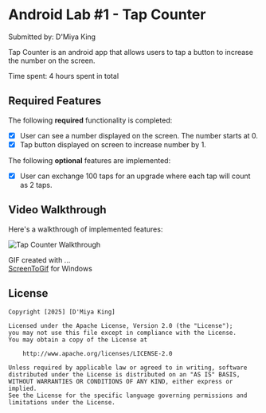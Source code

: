 # Android Lab #1 - Tap Counter

Submitted by: D'Miya King

Tap Counter is an android app that allows users to tap a button to increase the number on the screen.

Time spent: 4 hours spent in total

## Required Features

The following **required** functionality is completed:

* [x] User can see a number displayed on the screen. The number starts at 0.
* [x] Tap button displayed on screen to increase number by 1.

The following **optional** features are implemented:

* [x] User can exchange 100 taps for an upgrade where each tap will count as 2 taps.
      
## Video Walkthrough

Here's a walkthrough of implemented features:

<img src='https://i.imgur.com/RuwJi22.gif' title='Tap Counter Walkthrough' width='' alt='Tap Counter Walkthrough' />


GIF created with ...  
[ScreenToGif](https://www.screentogif.com/) for Windows
 

## License

    Copyright [2025] [D'Miya King]

    Licensed under the Apache License, Version 2.0 (the "License");
    you may not use this file except in compliance with the License.
    You may obtain a copy of the License at

        http://www.apache.org/licenses/LICENSE-2.0

    Unless required by applicable law or agreed to in writing, software
    distributed under the License is distributed on an "AS IS" BASIS,
    WITHOUT WARRANTIES OR CONDITIONS OF ANY KIND, either express or implied.
    See the License for the specific language governing permissions and
    limitations under the License.
